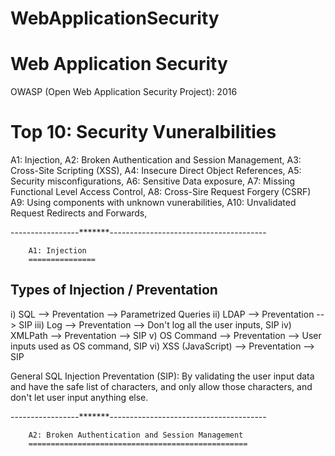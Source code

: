 # WebApplicationSecurity

Web Application Security
=========================

OWASP (Open Web Application Security Project): 2016

Top 10: Security Vuneralbilities
=================================

A1: Injection,
A2: Broken Authentication and Session Management,
A3: Cross-Site Scripting (XSS),
A4: Insecure Direct Object References,
A5: Security misconfigurations,
A6: Sensitive Data exposure,
A7: Missing Functional Level Access Control,
A8: Cross-Sire Request Forgery (CSRF)
A9: Using components with unknown vunerabilities,
A10: Unvalidated Request Redirects and Forwards, 

-----------------*******---------------------------------------

        A1: Injection
        ===============

Types of Injection / Preventation 
-----------------------------------------

i) SQL --> Preventation --> Parametrized Queries
ii) LDAP --> Preventation --> SIP
iii) Log --> Preventation --> Don't log all the user inputs, SIP
iv) XMLPath --> Preventation --> SIP
v) OS Command --> Preventation --> User inputs used as OS command, SIP
vi) XSS (JavaScript) --> Preventation --> SIP

General SQL Injection Preventation (SIP): By validating the user input data and have the safe list of characters, and only allow those characters, and don't let user input anything else.

-----------------*******---------------------------------------

        A2: Broken Authentication and Session Management
        =================================================
        

